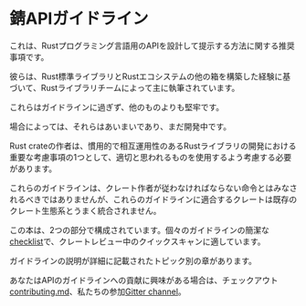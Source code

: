 # <!--Rust API Guidelines--> 錆APIガイドライン

<!--This is a set of recommendations on how to design and present APIs for the Rust programming language.-->
これは、Rustプログラミング言語用のAPIを設計して提示する方法に関する推奨事項です。
<!--They are authored largely by the Rust library team, based on experiences building the Rust standard library and other crates in the Rust ecosystem.-->
彼らは、Rust標準ライブラリとRustエコシステムの他の箱を構築した経験に基づいて、Rustライブラリチームによって主に執筆されています。

<!--These are only guidelines, some more firm than others.-->
これらはガイドラインに過ぎず、他のものよりも堅牢です。
<!--In some cases they are vague and still in development.-->
場合によっては、それらはあいまいであり、まだ開発中です。
<!--Rust crate authors should consider them as a set of important considerations in the development of idiomatic and interoperable Rust libraries, to use as they see fit.-->
Rust crateの作者は、慣用的で相互運用性のあるRustライブラリの開発における重要な考慮事項の1つとして、適切と思われるものを使用するよう考慮する必要があります。
<!--These guidelines should not in any way be considered a mandate that crate authors must follow, though they may find that crates that conform well to these guidelines integrate better with the existing crate ecosystem than those that do not.-->
これらのガイドラインは、クレート作者が従わなければならない命令とはみなされるべきではありませんが、これらのガイドラインに適合するクレートは既存のクレート生態系とうまく統合されません。

<!--This book is organized in two parts: the concise [checklist] of all individual guidelines, suitable for quick scanning during crate reviews;-->
この本は、2つの部分で構成されています。個々のガイドラインの簡潔な[checklist]で、クレートレビュー中のクイックスキャンに適しています。
<!--and topical chapters containing explanations of the guidelines in detail.-->
ガイドラインの説明が詳細に記載されたトピック別の章があります。

<!--If you are interested in contributing to the API guidelines, check out [contributing.md] and join our [Gitter channel].-->
あなたはAPIのガイドラインへの貢献に興味がある場合は、チェックアウト[contributing.md]、私たちの参加[Gitter channel]。

<!--[checklist]: checklist.html
 [contributing.md]: https://github.com/rust-lang-nursery/api-guidelines/blob/master/CONTRIBUTING.md
 [Gitter channel]: https://gitter.im/rust-impl-period/WG-libs-guidelines
-->
[checklist]: checklist.html
 [contributing.md]: https://github.com/rust-lang-nursery/api-guidelines/blob/master/CONTRIBUTING.md
 [Gitter channel]: https://gitter.im/rust-impl-period/WG-libs-guidelines

